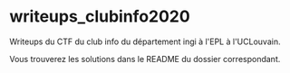 # writeups_clubinfo2020
Writeups du CTF du club info du département ingi à l'EPL à l'UCLouvain.

Vous trouverez les solutions dans le README du dossier correspondant.
